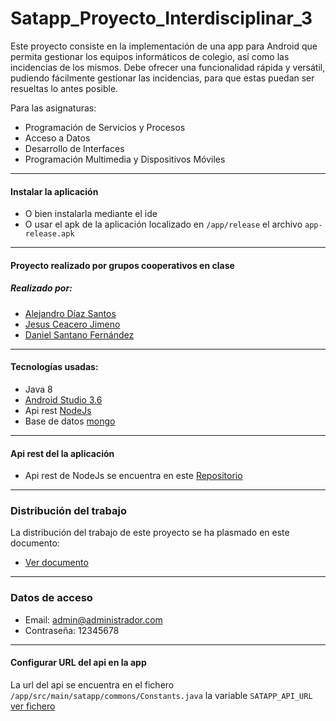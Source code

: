 # Satapp_Proyecto_Interdisciplinar_3
Este proyecto consiste en la implementación de una app para Android que permita gestionar los equipos informáticos de colegio, así como las incidencias de los mismos. Debe ofrecer una funcionalidad rápida y versátil, pudiendo fácilmente gestionar las incidencias, para que estas puedan ser resueltas lo antes posible.

Para las asignaturas:
* Programación de Servicios y Procesos
* Acceso a Datos
* Desarrollo de Interfaces
* Programación Multimedia y Dispositivos Móviles

***


#### Instalar la aplicación
* O bien instalarla mediante el ide
* O usar el apk de la aplicación localizado en `/app/release` el archivo `app-release.apk`

***


#### Proyecto realizado por grupos cooperativos en clase
##### Realizado por:
* [Alejandro Díaz Santos](https://github.com/aledi99 "Alejandro Díaz Santos perfil de GitHub")
* [Jesus Ceacero Jimeno](https://github.com/cads918 "Jesus Ceacero Jimeno perfil de GitHub")
* [Daniel Santano Fernández](https://github.com/DanielSantanoF "Daniel Santano Fernández perfil de GitHub")

***


#### Tecnologías usadas:
* Java 8
* [Android Studio 3.6](https://developer.android.com/studio)
* Api rest [NodeJs](https://nodejs.org/en/)
* Base de datos [mongo](https://www.mongodb.com/es)

***


#### Api rest del la aplicación
* Api rest de NodeJs se encuentra en este [Repositorio](https://github.com/lmlopezmagana/satapp)

***


### Distribución del trabajo
La distribución del trabajo de este proyecto se ha plasmado en este documento:

* [Ver documento](https://docs.google.com/document/d/1uMOgth0Lw5tCxqe4tp3prT0TJaDiX2ni8DrZcqL09uQ/edit?usp=sharing "Documento de la distribución del trabajo")

***


### Datos de acceso
* Email: admin@administrador.com
* Contraseña: 12345678

***


#### Configurar URL del api en la app
La url del api se encuentra en el fichero `/app/src/main/satapp/commons/Constants.java` la variable `SATAPP_API_URL` [ver fichero](https://github.com/DanielSantanoF/Satapp_Proyecto_Interdisciplinar_3/blob/master/app/src/main/java/com/groupfive/satapp/commons/Constants.java)